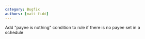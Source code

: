 ```yaml
---
category: Bugfix
authors: [matt-fidd]
---
```


Add "payee is nothing" condition to rule if there is no payee set in a schedule
